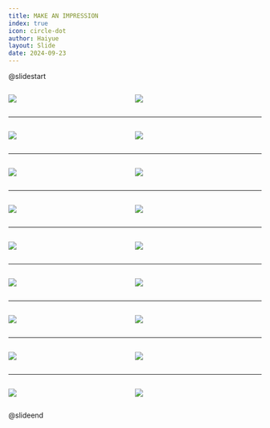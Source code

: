 ```yaml
---
title: MAKE AN IMPRESSION
index: true
icon: circle-dot
author: Haiyue
layout: Slide
date: 2024-09-23
---
```

 
@slidestart

<div style="display:flex">
<div style="flex:1">

![](https://raw.githubusercontent.com/yclord/reading/refs/heads/master/english/Level-X/MAKE%20AN%20IMPRESSION/001.webp)
</div>
<div style="flex:1">

![](https://raw.githubusercontent.com/yclord/reading/refs/heads/master/english/Level-X/MAKE%20AN%20IMPRESSION/002.webp)
</div>
</div>

---

<div style="display:flex">
<div style="flex:1">

![](https://raw.githubusercontent.com/yclord/reading/refs/heads/master/english/Level-X/MAKE%20AN%20IMPRESSION/003.webp)
</div>
<div style="flex:1">

![](https://raw.githubusercontent.com/yclord/reading/refs/heads/master/english/Level-X/MAKE%20AN%20IMPRESSION/004.webp)
</div>
</div>

---

<div style="display:flex">
<div style="flex:1">

![](https://raw.githubusercontent.com/yclord/reading/refs/heads/master/english/Level-X/MAKE%20AN%20IMPRESSION/005.webp)
</div>
<div style="flex:1">

![](https://raw.githubusercontent.com/yclord/reading/refs/heads/master/english/Level-X/MAKE%20AN%20IMPRESSION/006.webp)
</div>
</div>

---

<div style="display:flex">
<div style="flex:1">

![](https://raw.githubusercontent.com/yclord/reading/refs/heads/master/english/Level-X/MAKE%20AN%20IMPRESSION/007.webp)
</div>
<div style="flex:1">

![](https://raw.githubusercontent.com/yclord/reading/refs/heads/master/english/Level-X/MAKE%20AN%20IMPRESSION/008.webp)
</div>
</div>

---

<div style="display:flex">
<div style="flex:1">

![](https://raw.githubusercontent.com/yclord/reading/refs/heads/master/english/Level-X/MAKE%20AN%20IMPRESSION/009.webp)
</div>
<div style="flex:1">

![](https://raw.githubusercontent.com/yclord/reading/refs/heads/master/english/Level-X/MAKE%20AN%20IMPRESSION/010.webp)
</div>
</div>

---

<div style="display:flex">
<div style="flex:1">

![](https://raw.githubusercontent.com/yclord/reading/refs/heads/master/english/Level-X/MAKE%20AN%20IMPRESSION/011.webp)
</div>
<div style="flex:1">

![](https://raw.githubusercontent.com/yclord/reading/refs/heads/master/english/Level-X/MAKE%20AN%20IMPRESSION/012.webp)
</div>
</div>

---

<div style="display:flex">
<div style="flex:1">

![](https://raw.githubusercontent.com/yclord/reading/refs/heads/master/english/Level-X/MAKE%20AN%20IMPRESSION/013.webp)
</div>
<div style="flex:1">

![](https://raw.githubusercontent.com/yclord/reading/refs/heads/master/english/Level-X/MAKE%20AN%20IMPRESSION/014.webp)
</div>
</div>

---

<div style="display:flex">
<div style="flex:1">

![](https://raw.githubusercontent.com/yclord/reading/refs/heads/master/english/Level-X/MAKE%20AN%20IMPRESSION/015.webp)
</div>
<div style="flex:1">

![](https://raw.githubusercontent.com/yclord/reading/refs/heads/master/english/Level-X/MAKE%20AN%20IMPRESSION/016.webp)
</div>
</div>

---

<div style="display:flex">
<div style="flex:1">

![](https://raw.githubusercontent.com/yclord/reading/refs/heads/master/english/Level-X/MAKE%20AN%20IMPRESSION/017.webp)
</div>
<div style="flex:1">

![](https://raw.githubusercontent.com/yclord/reading/refs/heads/master/english/Level-X/MAKE%20AN%20IMPRESSION/018.webp)
</div>
</div>

@slideend